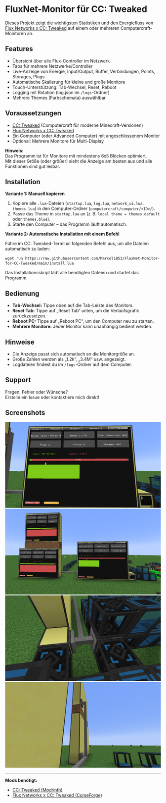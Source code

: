 # FluxNet-Monitor für CC: Tweaked

Dieses Projekt zeigt die wichtigsten Statistiken und den Energiefluss von [Flux Networks x CC: Tweaked](https://www.curseforge.com/minecraft/mc-mods/flux-network-x-cc-tweaked) auf einem oder mehreren Computercraft-Monitoren an.

## Features

- Übersicht über alle Flux-Controller im Netzwerk
- Tabs für mehrere Netzwerke/Controller
- Live-Anzeige von Energie, Input/Output, Buffer, Verbindungen, Points, Storages, Plugs
- Automatische Skalierung für kleine und große Monitore
- Touch-Unterstützung: Tab-Wechsel, Reset, Reboot
- Logging mit Rotation (log.json im `/logs`-Ordner)
- Mehrere Themes (Farbschemata) auswählbar

## Voraussetzungen

- [CC: Tweaked](https://modrinth.com/mod/cc-tweaked) (Computercraft für moderne Minecraft-Versionen)
- [Flux Networks x CC: Tweaked](https://www.curseforge.com/minecraft/mc-mods/flux-network-x-cc-tweaked)
- Ein Computer (oder Advanced Computer) mit angeschlossenem Monitor
- Optional: Mehrere Monitore für Multi-Display

**Hinweis:**  
Das Programm ist für Monitore mit mindestens 6x5 Blöcken optimiert.  
Mit dieser Größe (oder größer) sieht die Anzeige am besten aus und alle Funktionen sind gut lesbar.

## Installation

**Variante 1: Manuell kopieren**

1. Kopiere alle `.lua`-Dateien (`startup.lua`, `log.lua`, `network_ui.lua`, `themes.lua`) in den Computer-Ordner (`computercraft/computer/<ID>/`).
2. Passe das Theme in `startup.lua` an (z. B. `local theme = themes.default` oder `themes.blue`).
3. Starte den Computer – das Programm läuft automatisch.

**Variante 2: Automatische Installation mit einem Befehl**

Führe im CC: Tweaked-Terminal folgenden Befehl aus, um alle Dateien automatisch zu laden:

```
wget run https://raw.githubusercontent.com/Marcel1853/FluxNet-Monitor-for-CC-Tweaked/main/install.lua
```

Das Installationsskript lädt alle benötigten Dateien und startet das Programm.

## Bedienung

- **Tab-Wechsel:** Tippe oben auf die Tab-Leiste des Monitors.
- **Reset Tab:** Tippe auf „Reset Tab“ unten, um die Verlaufsgrafik zurückzusetzen.
- **Reboot PC:** Tippe auf „Reboot PC“, um den Computer neu zu starten.
- **Mehrere Monitore:** Jeder Monitor kann unabhängig bedient werden.

## Hinweise

- Die Anzeige passt sich automatisch an die Monitorgröße an.
- Große Zahlen werden als „1.2k“, „3.4M“ usw. angezeigt.
- Logdateien findest du im `/logs`-Ordner auf dem Computer.

## Support

Fragen, Fehler oder Wünsche?  
Erstelle ein Issue oder kontaktiere mich direkt!

## Screenshots

![Monitoranzeige mit Tab und Diagramm](img/monitor.png)
![Mehrere Monitore und Netzwerke](img/monitore.png)
![FluxNet Verkabelung und Controller](img/connecte_conkollers.png)
![Seitenansicht Monitor und Kabel](img/connected_monitors.png)

---

**Mods benötigt:**
- [CC: Tweaked (Modrinth)](https://modrinth.com/mod/cc-tweaked)
- [Flux Networks x CC: Tweaked (CurseForge)](https://www.curseforge.com/minecraft/mc-mods/flux-network-x-cc-tweaked)